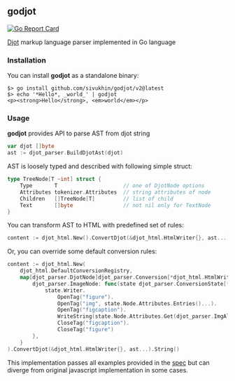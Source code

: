 ## godjot

[![Go Report Card][go-report-image]][go-report-url]

[go-report-image]: https://goreportcard.com/badge/github.com/sivukhin/godjot
[go-report-url]: https://goreportcard.com/report/github.com/sivukhin/godjot

[Djot](https://github.com/jgm/djot) markup language parser implemented in Go language

### Installation

You can install **godjot** as a standalone binary:
```shell
$> go install github.com/sivukhin/godjot/v2@latest
$> echo '*Hello*, _world_' | godjot
<p><strong>Hello</strong>, <em>world</em></p>
```

### Usage

**godjot** provides API to parse AST from djot string 
``` go
var djot []byte
ast := djot_parser.BuildDjotAst(djot)
```

AST is loosely typed and described with following simple struct:
```go
type TreeNode[T ~int] struct {
    Type       T                     // one of DjotNode options
    Attributes tokenizer.Attributes  // string attributes of node
    Children   []TreeNode[T]         // list of child
    Text       []byte                // not nil only for TextNode
}
```

You can transform AST to HTML with predefined set of rules:
```go
content := djot_html.New().ConvertDjot(&djot_html.HtmlWriter{}, ast...).String()
```

Or, you can override some default conversion rules:
```go
content := djot_html.New(
    djot_html.DefaultConversionRegistry,
    map[djot_parser.DjotNode]djot_parser.Conversion[*djot_html.HtmlWriter]{
        djot_parser.ImageNode: func(state djot_parser.ConversionState[*djot_html.HtmlWriter], next func(c djot_parser.Children)) {
            state.Writer.
                OpenTag("figure").
                OpenTag("img", state.Node.Attributes.Entries()...).
                OpenTag("figcaption").
                WriteString(state.Node.Attributes.Get(djot_parser.ImgAltKey)).
                CloseTag("figcaption").
                CloseTag("figure")
        },
    }
).ConvertDjot(&djot_html.HtmlWriter{}, ast...).String()
```

This implementation passes all examples provided in the [spec](https://htmlpreview.github.io/?https://github.com/jgm/djot/blob/master/doc/syntax.html) but can diverge from original javascript implementation in some cases.

